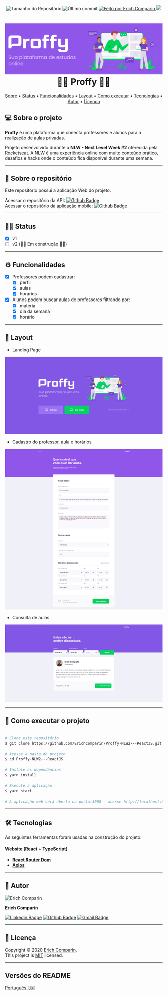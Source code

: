<p align="center">
  <img alt="Tamanho do Repositório" src="https://img.shields.io/github/repo-size/ErichComparin/Proffy-NLW2---ReactJS?style=flat-square" />
  
  <img alt="Último commit" src="https://img.shields.io/github/last-commit/ErichComparin/Proffy-NLW2---ReactJS?style=flat-square" />

  <a href="https://github.com/ErichComparin">
    <img alt="Feito por Erich Comparin" src="https://img.shields.io/badge/feito%20por-Erich%20Comparin-orange?style=flat-square" />
  </a>

  <a href="./LICENSE">
    <img href="Licença MIT" src="https://img.shields.io/apm/l/vim-mode?style=flat-square" />
  </a>
</p>

<h1 align="center">
    <img alt="NextLevelWeek" title="#NextLevelWeek" src="./readme/banner.jpg?raw=true" />
    👨‍🏫 Proffy 👩‍🏫
</h1>

<!-- 🚧🚧 Em construção 🚧🚧 -->

<p align="center">
 <a href="#-sobre-o-projeto">Sobre</a> •
 <a href="#️-status">Status</a> •
 <a href="#️-funcionalidades">Funcionalidades</a> •
 <a href="#-layout">Layout</a> • 
 <a href="#-como-executar-o-projeto">Como executar</a> • 
 <a href="#-tecnologias">Tecnologias</a> •
 <a href="#️-autor">Autor</a> • 
 <a href="#-licença">Licença</a>
</p>

## 💻 Sobre o projeto

**Proffy** é uma plataforma que conecta professores e alunos para a realização de aulas privadas.

Projeto desenvolvido durante a **NLW - Next Level Week #2** oferecida pela [Rocketseat](https://rocketseat.com.br/).
A NLW é uma experiência online com muito conteúdo prático, desafios e hacks onde o conteúdo fica disponível durante uma semana.

---

## 📂 Sobre o repositório

Este repositório possui a aplicação Web do projeto.

Acessar o repositório da API: [![Github Badge](https://img.shields.io/badge/-API_Proffy-000?style=flat-square&logo=Github&logoColor=white&link=https://github.com/ErichComparin/Proffy_NLW2-API)](https://github.com/ErichComparin/Proffy_NLW2-API)<br />
Acessar o repositório da aplicação mobile: [![Github Badge](https://img.shields.io/badge/-Mobile_Proffy-000?style=flat-square&logo=Github&logoColor=white&link=https://github.com/ErichComparin/Proffy_NLW2-Mobile)](https://github.com/ErichComparin/Proffy_NLW2-Mobile)

---

## 🏃‍♂️ Status

- [x] v1
- [ ] v2 (🚧🚧 Em construção 🚧🚧)

---

## ⚙️ Funcionalidades

- [x] Professores podem cadastrar:
  - [x] perfil
  - [x] aulas
  - [x] horários

- [x] Alunos podem buscar aulas de professores filtrando por: 
  - [x] matéria
  - [x] dia da semana
  - [x] horário

---

## 🎨 Layout

- Landing Page
<img alt="Landing Page" src="./readme/web1.jpg?raw=true">

- Cadastro do professor, aula e horários
<img alt="Cadastro de aulas" src="./readme/web2.jpg?raw=true">

- Consulta de aulas
<img alt="Consulta de aulas" src="./readme/web3.jpg?raw=true">

---

## 🚀 Como executar o projeto

```bash

# Clone este repositório
$ git clone https://github.com/ErichComparin/Proffy-NLW2---ReactJS.git

# Acesse a pasta do projeto
$ cd Proffy-NLW2---ReactJS

# Instale as dependências
$ yarn install

# Execute a aplicação
$ yarn start

# A aplicação web será aberta na porta:3000 - acesse http://localhost:3000

```

---

## 🛠 Tecnologias

As seguintes ferramentas foram usadas na construção do projeto:

#### **Website**  ([React](https://reactjs.org/)  +  [TypeScript](https://www.typescriptlang.org/))

-   **[React Router Dom](https://github.com/ReactTraining/react-router/tree/master/packages/react-router-dom)**
-   **[Axios](https://github.com/axios/axios)**

---

## 🧔 Autor

<img alt="Erich Comparin" src="https://avatars1.githubusercontent.com/u/49964553?s=460&u=cbfeb4a52528866ecd92b23fb86afa9bf1cc4ee2&v=4" width="120px"/>

**Erich Comparin**

[![Linkedin Badge](https://img.shields.io/badge/-Erich_Comparin-blue?style=flat-square&logo=Linkedin&logoColor=white&link=ttps://www.linkedin.com/in/erich-comparin-6923119b/)](https://www.linkedin.com/in/erich-comparin-6923119b/) [![Github Badge](https://img.shields.io/badge/-Erich_Comparin-000?style=flat-square&logo=Github&logoColor=white&link=https://github.com/ErichComparin)](https://github.com/ErichComparin) [![Gmail Badge](https://img.shields.io/badge/-erich.comparin@gmail.com-c14438?style=flat-square&logo=Gmail&logoColor=white&link=mailto:erich.comparin@gmail.com)](mailto:erich.comparin@gmail.com)

---

## 📝 Licença

Copyright © 2020 [Erich Comparin](https://github.com/ErichComparin).<br />
This project is [MIT](./LICENSE) licensed.

---

##  Versões do README

[Português 🇧🇷](./README.md)
